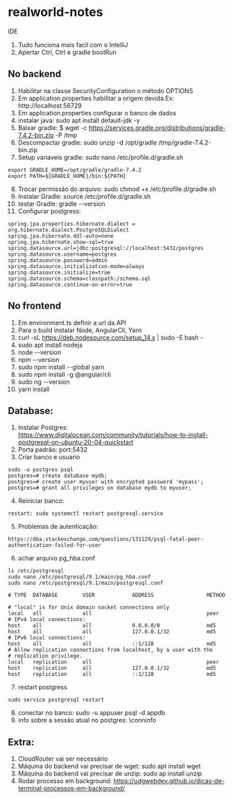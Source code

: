 # realworld-notes

IDE
1. Tudo funciona mais facil com o IntelliJ
2. Apertar Ctrl, Ctrl e gradle bootRun

## No backend
1. Habilitar na classe SecurityConfiguration o método OPTIONS
2. Em application.properties habilitar a origem devida.Ex: http://localhost:56729
3. Em application.properties configurar o banco de dados
4. instalar java: sudo apt install default-jdk -y
5. Baixar gradle: $ wget -c https://services.gradle.org/distributions/gradle-7.4.2-bin.zip -P /tmp
6. Descompactar gradle: sudo unzip -d /opt/gradle /tmp/gradle-7.4.2-bin.zip
7. Setup variaveis gradle: sudo nano /etc/profile.d/gradle.sh
```
export GRADLE_HOME=/opt/gradle/gradle-7.4.2
export PATH=${GRADLE_HOME}/bin:${PATH}
```
8. Trocar permissão do arquivo: sudo chmod +x /etc/profile.d/gradle.sh
9. Instalar Gradle: source /etc/profile.d/gradle.sh
10. testar Gradle: gradle --version
11. Configurar postgress:
```
spring.jpa.properties.hibernate.dialect = org.hibernate.dialect.PostgreSQLDialect
spring.jpa.hibernate.ddl-auto=none
spring.jpa.hibernate.show-sql=true
spring.datasource.url=jdbc:postgresql://localhost:5432/postgres
spring.datasource.username=postgres
spring.datasource.password=admin
spring.datasource.initialization-mode=always
spring.datasource.initialize=true
spring.datasource.schema=classpath:/schema.sql
spring.datasource.continue-on-error=true
```





## No frontend
1. Em environment.ts definir a url da API
2. Para o build instalar Node, AngularCli, Yarn
3. curl -sL https://deb.nodesource.com/setup_14.x | sudo -E bash -
4. sudo apt install nodejs
5. node --version
6. npm --version
7. sudo npm install --global yarn
8. sudo npm install -g @angular/cli
9. sudo ng --version
10. yarn install



## Database:
1. Instalar Postgres: https://www.digitalocean.com/community/tutorials/how-to-install-postgresql-on-ubuntu-20-04-quickstart
2. Porta padrão: port:5432
3. Criar banco e usuario
```
sudo -u postgres psql
postgres=# create database mydb;
postgres=# create user myuser with encrypted password 'mypass';
postgres=# grant all privileges on database mydb to myuser;
```
4. Reiniciar banco:
```
restart: sudo systemctl restart postgresql.service
```
5. Problemas de autenticação:
```
https://dba.stackexchange.com/questions/131129/psql-fatal-peer-authentication-failed-for-user
```
6. achar arquivo pg_hba.conf
```
ls /etc/postgresql
sudo nano /etc/postgresql/9.1/main/pg_hba.conf
sudo nano /etc/postgresql/9.1/main/postgresql.conf
```

```
# TYPE  DATABASE        USER            ADDRESS                 METHOD

# "local" is for Unix domain socket connections only
local   all             all                                     peer
# IPv4 local connections:
host    all             all             0.0.0.0/0               md5
host    all             all             127.0.0.1/32            md5
# IPv6 local connections:
host    all             all             ::1/128                 md5
# Allow replication connections from localhost, by a user with the
# replication privilege.
local   replication     all                                     peer
host    replication     all             127.0.0.1/32            md5
host    replication     all             ::1/128                 md5
```
7. restart postgress
```
sudo service postgresql restart
```

8. conectar no banco: sudo -u appuser  psql -d appdb
9. info sobre a sessão atual no postgres: \conninfo

## Extra: 
1. CloudRouter vai ser necessário
2. Máquina do backend vai precisar de wget: sudo apt install wget
3. Máquina do backend vai precisar de unzip: sudo ap install unzip
4. Rodar processo em background: https://udgwebdev.github.io/dicas-de-terminal-processos-em-background/
